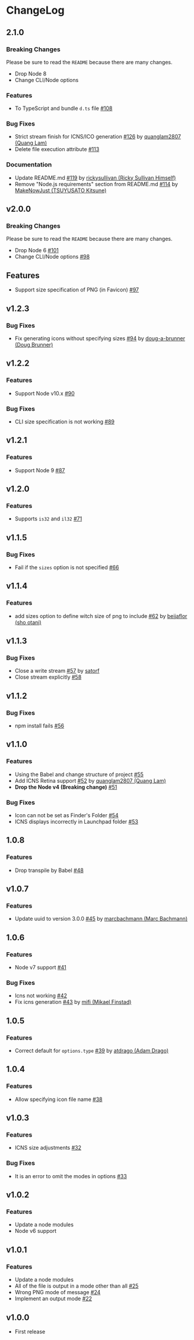 # ChangeLog

## 2.1.0

### Breaking Changes

Please be sure to read the `README` because there are many changes.

- Drop Node 8
- Change CLI/Node options

### Features

- To TypeScript and bundle `d.ts` file [#108](https://github.com/akabekobeko/npm-icon-gen/issues/108)

### Bug Fixes

- Strict stream finish for ICNS/ICO generation [#126](https://github.com/akabekobeko/npm-icon-gen/issues/126) by [quanglam2807 (Quang Lam)](https://github.com/quanglam2807)
- Delete file execution attribute [#113](https://github.com/akabekobeko/npm-icon-gen/issues/113)

### Documentation

- Update README.md [#119](https://github.com/akabekobeko/npm-icon-gen/pull/119/files) by [rickysullivan (Ricky Sullivan Himself)](https://github.com/rickysullivan)
- Remove "Node.js requirements" section from README.md [#114](https://github.com/akabekobeko/npm-icon-gen/pull/114) by [MakeNowJust (TSUYUSATO Kitsune)](https://github.com/MakeNowJust)

## v2.0.0

### Breaking Changes

Please be sure to read the `README` because there are many changes.

- Drop Node 6 [#101](https://github.com/akabekobeko/npm-icon-gen/issues/101)
- Change CLI/Node options [#98](https://github.com/akabekobeko/npm-icon-gen/issues/98)

## Features

- Support size specification of PNG (in Favicon) [#97](https://github.com/akabekobeko/npm-icon-gen/issues/97)

## v1.2.3

### Bug Fixes

- Fix generating icons without specifying sizes [#94](https://github.com/akabekobeko/npm-icon-gen/pull/94) by [doug-a-brunner (Doug Brunner)](https://github.com/doug-a-brunner)

## v1.2.2

### Features

- Support Node v10.x [#90](https://github.com/akabekobeko/npm-icon-gen/issues/90)

### Bug Fixes

- CLI size specification is not working [#89](https://github.com/akabekobeko/npm-icon-gen/issues/89)

## v1.2.1

### Features

- Support Node 9 [#87](https://github.com/akabekobeko/npm-icon-gen/issues/87)

## v1.2.0

### Features

- Supports `is32` and `il32` [#71](https://github.com/akabekobeko/npm-icon-gen/issues/71)

## v1.1.5

### Bug Fixes

- Fail if the `sizes` option is not specified [#66](https://github.com/akabekobeko/npm-icon-gen/issues/66)

## v1.1.4

### Features

- add sizes option to define witch size of png to include [#62](https://github.com/akabekobeko/npm-icon-gen/pull/62) by [beijaflor (sho otani)](https://github.com/beijaflor)

## v1.1.3

### Bug Fixes

- Close a write stream [#57](https://github.com/akabekobeko/npm-icon-gen/pull/57) by [satorf](https://github.com/satorf)
- Close stream explicitly [#58](https://github.com/akabekobeko/npm-icon-gen/issues/58)

## v1.1.2

### Bug Fixes

- npm install fails [#56](https://github.com/akabekobeko/npm-icon-gen/issues/56)

## v1.1.0

### Features

- Using the Babel and change structure of project [#55](https://github.com/akabekobeko/npm-icon-gen/issues/55)
- Add ICNS Retina support [#52](https://github.com/akabekobeko/npm-icon-gen/pull/52) by [quanglam2807 (Quang Lam)](https://github.com/quanglam2807)
- **Drop the Node v4 (Breaking change)** [#51](https://github.com/akabekobeko/npm-icon-gen/issues/51)

### Bug Fixes

- Icon can not be set as Finder's Folder [#54](https://github.com/akabekobeko/npm-icon-gen/issues/54)
- ICNS displays incorrectly in Launchpad folder [#53](https://github.com/akabekobeko/npm-icon-gen/issues/53)

## 1.0.8

### Features

- Drop transpile by Babel [#48](https://github.com/akabekobeko/npm-icon-gen/issues/48)

## v1.0.7

### Features

- Update uuid to version 3.0.0 [#45](https://github.com/akabekobeko/npm-icon-gen/pull/45) by [marcbachmann (Marc Bachmann)](https://github.com/marcbachmann)

## 1.0.6

### Features

- Node v7 support [#41](https://github.com/akabekobeko/npm-icon-gen/issues/41)

### Bug Fixes

- Icns not working [#42](https://github.com/akabekobeko/npm-icon-gen/issues/42)
- Fix icns generation [#43](https://github.com/akabekobeko/npm-icon-gen/pull/43) by [mifi (Mikael Finstad)](https://github.com/mifi)

## 1.0.5

### Features

- Correct default for `options.type` [#39](https://github.com/akabekobeko/npm-icon-gen/pull/39) by [atdrago (Adam Drago)](https://github.com/atdrago)

## 1.0.4

### Features

- Allow specifying icon file name [#38](https://github.com/akabekobeko/npm-icon-gen/issues/38)

## v1.0.3

### Features

- ICNS size adjustments [#32](https://github.com/akabekobeko/npm-icon-gen/issues/32)

### Bug Fixes

- It is an error to omit the modes in options [#33](https://github.com/akabekobeko/npm-icon-gen/issues/33)

## v1.0.2

### Features

- Update a node modules
- Node v6 support

## v1.0.1

### Features

- Update a node modules
- All of the file is output in a mode other than all [#25](https://github.com/akabekobeko/npm-icon-gen/issues/25)
- Wrong PNG mode of message [#24](https://github.com/akabekobeko/npm-icon-gen/issues/24)
- Implement an output mode [#22](https://github.com/akabekobeko/npm-icon-gen/issues/22)

## v1.0.0

- First release
